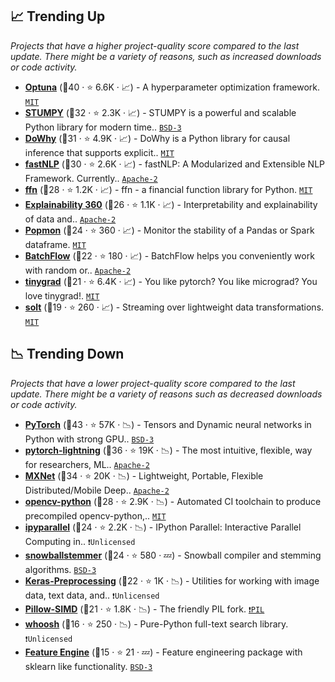 ## 📈 Trending Up

_Projects that have a higher project-quality score compared to the last update. There might be a variety of reasons, such as increased downloads or code activity._

- <b><a href="https://github.com/optuna/optuna">Optuna</a></b> (🥇40 ·  ⭐ 6.6K · 📈) - A hyperparameter optimization framework. <code><a href="http://bit.ly/34MBwT8">MIT</a></code>
- <b><a href="https://github.com/TDAmeritrade/stumpy">STUMPY</a></b> (🥇32 ·  ⭐ 2.3K · 📈) - STUMPY is a powerful and scalable Python library for modern time.. <code><a href="http://bit.ly/3aKzpTv">BSD-3</a></code>
- <b><a href="https://github.com/py-why/dowhy">DoWhy</a></b> (🥇31 ·  ⭐ 4.9K · 📈) - DoWhy is a Python library for causal inference that supports explicit.. <code><a href="http://bit.ly/34MBwT8">MIT</a></code>
- <b><a href="https://github.com/fastnlp/fastNLP">fastNLP</a></b> (🥈30 ·  ⭐ 2.6K · 📈) - fastNLP: A Modularized and Extensible NLP Framework. Currently.. <code><a href="http://bit.ly/3nYMfla">Apache-2</a></code>
- <b><a href="https://github.com/pmorissette/ffn">ffn</a></b> (🥈28 ·  ⭐ 1.2K · 📈) - ffn - a financial function library for Python. <code><a href="http://bit.ly/34MBwT8">MIT</a></code>
- <b><a href="https://github.com/Trusted-AI/AIX360">Explainability 360</a></b> (🥈26 ·  ⭐ 1.1K · 📈) - Interpretability and explainability of data and.. <code><a href="http://bit.ly/3nYMfla">Apache-2</a></code>
- <b><a href="https://github.com/ing-bank/popmon">Popmon</a></b> (🥉24 ·  ⭐ 360 · 📈) - Monitor the stability of a Pandas or Spark dataframe. <code><a href="http://bit.ly/34MBwT8">MIT</a></code> <code><img src="https://git.io/JLy1S" style="display:inline;" width="13" height="13"></code> <code><img src="https://git.io/JLy1N" style="display:inline;" width="13" height="13"></code>
- <b><a href="https://github.com/analysiscenter/batchflow">BatchFlow</a></b> (🥉22 ·  ⭐ 180 · 📈) - BatchFlow helps you conveniently work with random or.. <code><a href="http://bit.ly/3nYMfla">Apache-2</a></code>
- <b><a href="https://github.com/geohot/tinygrad">tinygrad</a></b> (🥉21 ·  ⭐ 6.4K · 📈) - You like pytorch? You like micrograd? You love tinygrad!. <code><a href="http://bit.ly/34MBwT8">MIT</a></code> <code><img src="https://git.io/JLy1Q" style="display:inline;" width="13" height="13"></code>
- <b><a href="https://github.com/Oulu-IMEDS/solt">solt</a></b> (🥉19 ·  ⭐ 260 · 📈) - Streaming over lightweight data transformations. <code><a href="http://bit.ly/34MBwT8">MIT</a></code>

## 📉 Trending Down

_Projects that have a lower project-quality score compared to the last update. There might be a variety of reasons such as decreased downloads or code activity._

- <b><a href="https://github.com/pytorch/pytorch">PyTorch</a></b> (🥇43 ·  ⭐ 57K · 📉) - Tensors and Dynamic neural networks in Python with strong GPU.. <code><a href="http://bit.ly/3aKzpTv">BSD-3</a></code> <code><img src="https://git.io/JLy1Q" style="display:inline;" width="13" height="13"></code>
- <b><a href="https://github.com/Lightning-AI/lightning">pytorch-lightning</a></b> (🥈36 ·  ⭐ 19K · 📉) - The most intuitive, flexible, way for researchers, ML.. <code><a href="http://bit.ly/3nYMfla">Apache-2</a></code> <code><img src="https://git.io/JLy1Q" style="display:inline;" width="13" height="13"></code>
- <b><a href="https://github.com/apache/incubator-mxnet">MXNet</a></b> (🥈34 ·  ⭐ 20K · 📉) - Lightweight, Portable, Flexible Distributed/Mobile Deep.. <code><a href="http://bit.ly/3nYMfla">Apache-2</a></code> <code><img src="https://git.io/JLy1X" style="display:inline;" width="13" height="13"></code>
- <b><a href="https://github.com/opencv/opencv-python">opencv-python</a></b> (🥈28 ·  ⭐ 2.9K · 📉) - Automated CI toolchain to produce precompiled opencv-python,.. <code><a href="http://bit.ly/34MBwT8">MIT</a></code>
- <b><a href="https://github.com/ipython/ipyparallel">ipyparallel</a></b> (🥉24 ·  ⭐ 2.2K · 📉) - IPython Parallel: Interactive Parallel Computing in.. <code>❗Unlicensed</code> <code><img src="https://git.io/JLy1E" style="display:inline;" width="13" height="13"></code>
- <b><a href="https://github.com/snowballstem/snowball">snowballstemmer</a></b> (🥉24 ·  ⭐ 580 · 💤) - Snowball compiler and stemming algorithms. <code><a href="http://bit.ly/3aKzpTv">BSD-3</a></code>
- <b><a href="https://github.com/keras-team/keras-preprocessing">Keras-Preprocessing</a></b> (🥉22 ·  ⭐ 1K · 📉) - Utilities for working with image data, text data, and.. <code>❗Unlicensed</code> <code><img src="https://git.io/JLy1A" style="display:inline;" width="13" height="13"></code>
- <b><a href="https://github.com/uploadcare/pillow-simd">Pillow-SIMD</a></b> (🥉21 ·  ⭐ 1.8K · 📉) - The friendly PIL fork. <code><a href="https://tldrlegal.com/search?q=PIL">❗️PIL</a></code>
- <b><a href="https://github.com/mchaput/whoosh">whoosh</a></b> (🥉16 ·  ⭐ 250 · 📉) - Pure-Python full-text search library. <code>❗Unlicensed</code>
- <b><a href="https://github.com/solegalli/feature_engine">Feature Engine</a></b> (🥉15 ·  ⭐ 21 · 💤) - Feature engineering package with sklearn like functionality. <code><a href="http://bit.ly/3aKzpTv">BSD-3</a></code>

